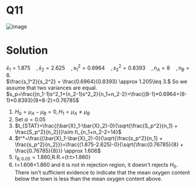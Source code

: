 # Q11
![image](https://github.com/user-attachments/assets/4a0c944d-8ff7-4637-9647-3e35c56f62d8)

# Solution
$\bar{x}_1 =1.875\quad,\bar{x}_2 =2.625\quad,s^2_1=0.6964\quad, s^2_2=0.8393\quad ,n_A=8\quad,n_B=8.$  
$\frac{s_1^2}{s_2^2} = \frac{0.6964}{0.8393} \approx 1.205\leq 3.$ So we assume that two variances are equal.  
$s_p=\frac{(n_1-1)s^2_1+(n_2-1)s^2_2}{n_1+n_2-2}=\frac{(8-1)*0.6964+(8-1)*0.8393}{8+8-2}=0.76785$  
1. $H_0=\mu_A-\mu_B=0,  H_1=\mu_A\neq\mu_B$
 2. Set $\alpha=0.05$
 3. $t_{STAT}=\frac{(\bar{X}_1-\bar{X}_2)-0}{\sqrt{\frac{S_p^2}{n_1} + \frac{S_p^2}{n_2}}}\sim t\_{n_1+n_2-2=14}$
 4. $t^*=\frac{(\bar{X}_1-\bar{X}_2)-0}{\sqrt{\frac{s_p^2}{n_1} + \frac{s_p^2}{n_2}}}=\frac{(1.875-2.625)-0}{\sqrt{\frac{0.76785}{8} + \frac{0.76785}{8}}} \approx 1.606$
 5. $t_{8;0.05}=1.860$,R.R.={t:t>1.860}
 6. t=1.606<1.860 and it is not in rejection region, it doesn't rejects $H_0$. There isn't sufficient evidence to indicate that the mean oxygen content below the town is less than the mean oxygen content above.

